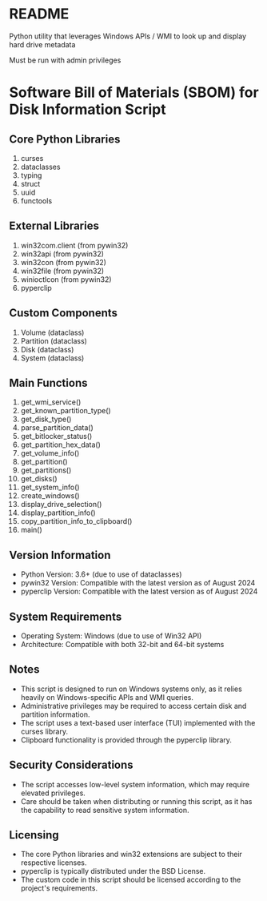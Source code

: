 # README

Python utility that leverages Windows APIs / WMI to look up and display hard drive metadata

Must be run with admin privileges

# Software Bill of Materials (SBOM) for Disk Information Script

## Core Python Libraries
1. curses
2. dataclasses
3. typing
4. struct
5. uuid
6. functools

## External Libraries
1. win32com.client (from pywin32)
2. win32api (from pywin32)
3. win32con (from pywin32)
4. win32file (from pywin32)
5. winioctlcon (from pywin32)
6. pyperclip

## Custom Components
1. Volume (dataclass)
2. Partition (dataclass)
3. Disk (dataclass)
4. System (dataclass)

## Main Functions
1. get_wmi_service()
2. get_known_partition_type()
3. get_disk_type()
4. parse_partition_data()
5. get_bitlocker_status()
6. get_partition_hex_data()
7. get_volume_info()
8. get_partition()
9. get_partitions()
10. get_disks()
11. get_system_info()
12. create_windows()
13. display_drive_selection()
14. display_partition_info()
15. copy_partition_info_to_clipboard()
16. main()

## Version Information
- Python Version: 3.6+ (due to use of dataclasses)
- pywin32 Version: Compatible with the latest version as of August 2024
- pyperclip Version: Compatible with the latest version as of August 2024

## System Requirements
- Operating System: Windows (due to use of Win32 API)
- Architecture: Compatible with both 32-bit and 64-bit systems

## Notes
- This script is designed to run on Windows systems only, as it relies heavily on Windows-specific APIs and WMI queries.
- Administrative privileges may be required to access certain disk and partition information.
- The script uses a text-based user interface (TUI) implemented with the curses library.
- Clipboard functionality is provided through the pyperclip library.

## Security Considerations
- The script accesses low-level system information, which may require elevated privileges.
- Care should be taken when distributing or running this script, as it has the capability to read sensitive system information.

## Licensing
- The core Python libraries and win32 extensions are subject to their respective licenses.
- pyperclip is typically distributed under the BSD License.
- The custom code in this script should be licensed according to the project's requirements.
